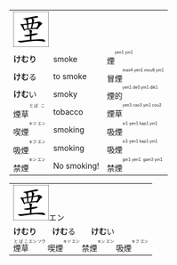 <table>
  <tr><td colspan="3">  <img src="test002.svg"> </td><tr>
  
  <tr><td><b>けむり</b></td><td>smoke</td><td>煙<ruby><rt><ruby>yen1<br>yin1</ruby></rt></ruby></td><tr>
  <tr><td><b>けむ</b>る</td><td>to smoke</td><td>冒煙<ruby><rt><ruby>mao4 yen1<br>mou6 yin1</ruby></rt></ruby></td><tr>
  <tr><td><b>けむ</b>い</td><td>smoky</td><td>煙的<ruby><rt><ruby>yen1 de0<br>yin1 dik1</ruby></rt></ruby></td><tr>
    
  <tr><td>煙草<ruby><rt><ruby>とば<br>こ　</ruby></rt></ruby></td><td>tobacco</td><td>煙草<ruby><rt><ruby>yen3 cao3<br>yin1 cou2</ruby></rt></ruby></td><tr>  

  
  <tr><td>喫煙<ruby><rt><ruby>キツ<br>エン</ruby></rt></ruby></td><td>smoking</td><td>吸煙<ruby><rt><ruby>si1 yen1<br>kap1 yin1</ruby></rt></ruby></td><tr>
  <tr><td>吸煙<ruby><rt><ruby>キフ<br>エン</ruby></rt></ruby></td><td>smoking</td><td>吸煙<ruby><rt><ruby>si1 yen1<br>kap1 yin1</ruby></rt></ruby></td><tr>  
  <tr><td>禁煙<ruby><rt><ruby>キン<br>エン</ruby></rt></ruby></td><td>No smoking!</td><td>禁煙<ruby><rt><ruby>gin1 yen1<br>	gam3 yin1</ruby></rt></ruby></td><tr>  
</table>


<table>
  <tr><td>  <img src="test002.svg"><ruby>エン<br>　</ruby></td><tr>
  <tr><td>  <b>けむり</b>　　<b>けむ</b>る　　<b>けむ</b>い </td><tr>    
  <tr><td>  <ruby>煙草<rt>とばこ</rt></ruby><ruby><rt><ruby>エン<br>ソウ</ruby></rt></ruby>    喫煙<ruby><rt><ruby>キツ<br>エン</ruby></rt></ruby>  禁煙<ruby><rt><ruby>キン<br>エン</ruby></rt></ruby> 吸煙<ruby><rt><ruby>キフ<br>エン</ruby></rt></ruby> </td><tr>  
</table>
